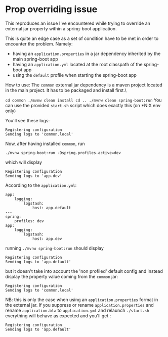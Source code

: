 # Prop overriding issue

This reproduces an issue I've encountered while trying to override an external jar property within a spring-boot application.

This is quite an edge case as a set of condition have to be met in order to encounter the problem.
Namely:
- having an `application.properties` in a jar dependency inherited by the main spring-boot app
- having an `application.yml` located at the root classpath of the spring-boot app
- using the `default` profile when starting the spring-boot app

How to use:
The `common` external jar dependency is a maven project located in the main project. It has to be packaged and install first.\

``
cd common
./mvnw clean install
cd ..
./mvnw clean spring-boot:run
``
You can use the provided `start.sh` script which does exactly this (on *NIX env only)

You'll see these logs:

```
Registering configuration
Sending logs to 'common.local'
```

Now, after having installed ``common``, run

`./mvnw spring-boot:run -Dspring.profiles.active=dev`

which will display

```
Registering configuration
Sending logs to 'app.dev'
```

According to the `application.yml`:

```
app:
    logging:
        logstash:
            host: app.default
---
spring:
    profiles: dev
app:
    logging:
        logstash:
            host: app.dev
```

running `./mvnw spring-boot:run` should display

```
Registering configuration
Sending logs to 'app.default'
```

but it doesn't take into account the 'non profiled' default config and instead display the property value coming from the `common` jar:

```
Registering configuration
Sending logs to 'common.local'
```

NB: this is only the case when using an `application.properties` format in the external jar.
If you suppress or rename `application.properties` and rename `application.bla` to `application.yml` and relaunch `./start.sh` everything will behave as expected and you'll get :

```
Registering configuration
Sending logs to 'app.default'
```